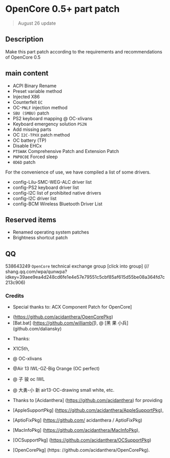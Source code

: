 # OpenCore 0.5+ part patch

> August 26 update

## Description

Make this part patch according to the requirements and recommendations of OpenCore 0.5

## main content

- ACPI Binary Rename
- Preset variable method
- Injected X86
- Counterfeit `EC`
- OC-`PNLF` injection method
- `SBU (SMBU)` patch
- PS2 keyboard mapping @ OC-xlivans
- Keyboard emergency solution `PS2N`
- Add missing parts
- OC `I2C-TPXX` patch method
- OC battery (TP)
- Disable EHCx
- `PTSWAK` Comprehensive Patch and Extension Patch
- `PNP0C0E` Forced sleep
- `0D6D` patch

For the convenience of use, we have compiled a list of some drivers.

- config-Lilu-SMC-WEG-ALC driver list
- config-PS2 keyboard driver list
- config-I2C list of prohibited native drivers
- config-I2C driver list
- config-BCM Wireless Bluetooth Driver List

## Reserved items

- Renamed operating system patches
- Brightness shortcut patch

## QQ

538643249 `OpenCore` technical exchange group [click into group] (// shang.qq.com/wpa/qunwpa?idkey=39aee9ea4d248cd6fe1e4e57e79551c5cbf85af615d55be08a364fd7c213c906)

### Credits

- Special thanks to: ACX Component Patch for OpenCore] 
 * (https://github.com/acidanthera/OpenCorePkg)
 * [Bat.bat] (https://github.com/williambj1), @ [黑 果 小兵] (github.com/daliansky)

- Thanks: 
 - X1C5th, 
 - @ OC-xlivans 
 - @Air 13 IWL-GZ-Big Orange (OC perfect) 
 - @ 子 骏 oc IWL 
 - @ 大勇-小 新 air13-OC-drawing small white, etc.

- Thanks to [Acidanthera] (https://github.com/acidanthera) for providing 
 - [AppleSupportPkg] (https://github.com/acidanthera/AppleSupportPkg), 
 - [AptioFixPkg] (https://github.com/ acidanthera / AptioFixPkg) 
 - [MacInfoPkg] (https://github.com/acidanthera/MacInfoPkg), 
 - [OCSupportPkg] (https://github.com/acidanthera/OCSupportPkg) 
 - [OpenCorePkg] (https: //github.com/acidanthera/OpenCorePkg).
